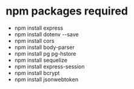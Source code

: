 # npm packages required
- npm install express
- npm install dotenv --save
- npm install cors
- npm install body-parser
- npm install pg pg-hstore
- npm install sequelize
- npm install express-session
- npm install bcrypt
- npm install jsonwebtoken